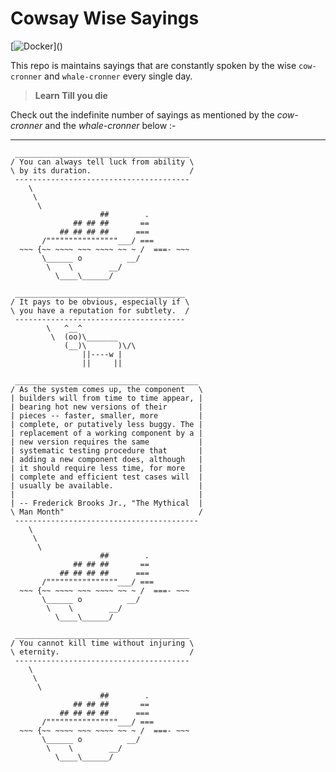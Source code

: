 # Cowsay Wise Sayings

[![Docker](https://cdn.vox-cdn.com/thumbor/fbrTLtxuP2D29o8VJUaE-u3NKfU=/0x0:792x613/1200x800/filters:focal(300x237:426x363)/cdn.vox-cdn.com/uploads/chorus_image/image/59850273/Docker_logo_011.0.png)]()


This repo is maintains sayings that are constantly spoken by the wise `cow-cronner` and `whale-cronner` every single day.




> **Learn Till you die**


Check out the indefinite number of sayings as mentioned by the *cow-cronner* and the *whale-cronner* below :-

---
```
 _______________________________________ 
/ You can always tell luck from ability \
\ by its duration.                      /
 --------------------------------------- 
    \
     \
      \     
                    ##        .            
              ## ## ##       ==            
           ## ## ## ##      ===            
       /""""""""""""""""___/ ===        
  ~~~ {~~ ~~~~ ~~~ ~~~~ ~~ ~ /  ===- ~~~   
       \______ o          __/            
        \    \        __/             
          \____\______/   
```
```
 ______________________________________
/ It pays to be obvious, especially if \
\ you have a reputation for subtlety.  /
 --------------------------------------
        \   ^__^
         \  (oo)\_______
            (__)\       )\/\
                ||----w |
                ||     ||
```
```
 _________________________________________ 
/ As the system comes up, the component   \
| builders will from time to time appear, |
| bearing hot new versions of their       |
| pieces -- faster, smaller, more         |
| complete, or putatively less buggy. The |
| replacement of a working component by a |
| new version requires the same           |
| systematic testing procedure that       |
| adding a new component does, although   |
| it should require less time, for more   |
| complete and efficient test cases will  |
| usually be available.                   |
|                                         |
| -- Frederick Brooks Jr., "The Mythical  |
\ Man Month"                              /
 ----------------------------------------- 
    \
     \
      \     
                    ##        .            
              ## ## ##       ==            
           ## ## ## ##      ===            
       /""""""""""""""""___/ ===        
  ~~~ {~~ ~~~~ ~~~ ~~~~ ~~ ~ /  ===- ~~~   
       \______ o          __/            
        \    \        __/             
          \____\______/   
```
```
 _______________________________________ 
/ You cannot kill time without injuring \
\ eternity.                             /
 --------------------------------------- 
    \
     \
      \     
                    ##        .            
              ## ## ##       ==            
           ## ## ## ##      ===            
       /""""""""""""""""___/ ===        
  ~~~ {~~ ~~~~ ~~~ ~~~~ ~~ ~ /  ===- ~~~   
       \______ o          __/            
        \    \        __/             
          \____\______/   
```
